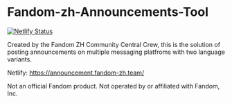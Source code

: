 # Fandom-zh-Announcements-Tool

[![Netlify Status](https://api.netlify.com/api/v1/badges/6873fa9d-986e-49cd-8b23-2c5241e27f5b/deploy-status)](https://app.netlify.com/sites/fandom-zh-announcement/deploys)

Created by the Fandom ZH Community Central Crew, this is the solution of posting announcements on multiple messaging platfroms with two language variants.

Netlify: <https://announcement.fandom-zh.team/>

Not an official Fandom product. Not operated by or affiliated with Fandom, Inc.
